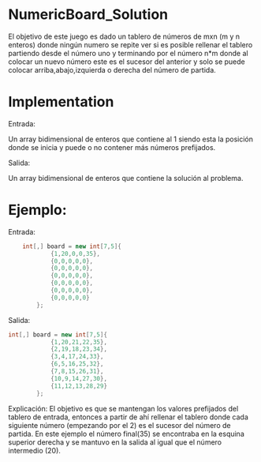 # NumericBoard_Solution
El objetivo de este juego es dado un tablero de números de mxn (m y n enteros) donde ningún numero se repite ver si es posible rellenar el tablero partiendo desde el número uno y terminando por el número n*m donde al colocar un nuevo número este es el sucesor del anterior y solo se puede colocar arriba,abajo,izquierda o derecha del número de partida.

# Implementation
Entrada: 

Un array bidimensional de enteros que contiene al 1 siendo esta la posición donde se inicia y puede o no contener más números prefijados.


Salida: 

Un array bidimensional de enteros que contiene la solución al problema.

# Ejemplo:

Entrada:

```cs
    int[,] board = new int[7,5]{    
            {1,20,0,0,35},
            {0,0,0,0,0},
            {0,0,0,0,0},   
            {0,0,0,0,0},
            {0,0,0,0,0},
            {0,0,0,0,0},
            {0,0,0,0,0}
        };
```

Salida:

```cs
int[,] board = new int[7,5]{    
            {1,20,21,22,35},
            {2,19,18,23,34},
            {3,4,17,24,33},   
            {6,5,16,25,32},
            {7,8,15,26,31},
            {10,9,14,27,30},
            {11,12,13,28,29}
        };
```
Explicación: El objetivo es que se mantengan los valores prefijados del tablero de entrada, entonces a partir de ahí rellenar el tablero donde cada siguiente número (empezando por el 2) es el sucesor del número de partida. En este ejemplo el número final(35) se encontraba en la esquina superior derecha y se mantuvo en la salida al igual que el número intermedio (20).